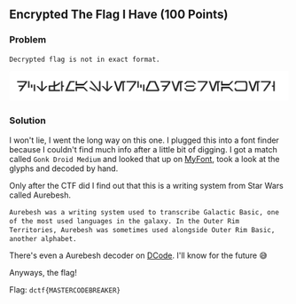 ## Encrypted The Flag I Have (100 Points)

### Problem
```
Decrypted flag is not in exact format.
```
![](img/encryptedflag.png)

### Solution
I won't lie, I went the long way on this one.
I plugged this into a font finder because I couldn't find much info after a little bit of digging.
I got a match called `Gonk Droid Medium` and looked that up on [MyFont](https://www.myfonts.com/fonts/edds-aurebesh-fontworks/gonk-droid/), took a look at the glyphs and decoded by hand.

Only after the CTF did I find out that this is a writing system from Star Wars called Aurebesh.

```
Aurebesh was a writing system used to transcribe Galactic Basic, one of the most used languages in the galaxy. In the Outer Rim Territories, Aurebesh was sometimes used alongside Outer Rim Basic, another alphabet.
```

There's even a Aurebesh decoder on [DCode](https://www.dcode.fr/aurebesh-alphabet). I'll know for the future 😅

Anyways, the flag!

Flag: `dctf{MASTERCODEBREAKER}`
